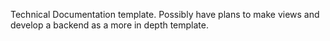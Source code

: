 Technical Documentation template. Possibly have plans to make views and develop a backend as a more in depth template.